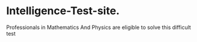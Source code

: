 # Intelligence-Test-site.
Professionals in Mathematics And Physics are eligible to solve this difficult test

